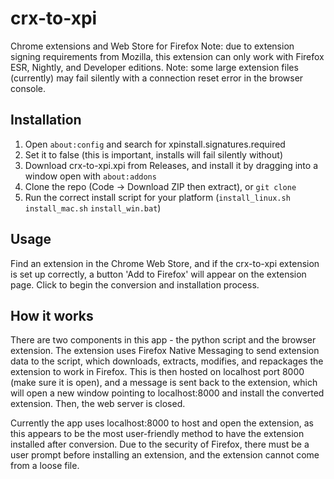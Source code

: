 # crx-to-xpi
Chrome extensions and Web Store for Firefox
Note: due to extension signing requirements from Mozilla, this extension can only work with Firefox ESR, Nightly, and Developer editions.
Note: some large extension files (currently) may fail silently with a connection reset error in the browser console.

## Installation
1. Open `about:config` and search for xpinstall.signatures.required
2. Set it to false (this is important, installs will fail silently without)
3. Download crx-to-xpi.xpi from Releases, and install it by dragging into a window open with `about:addons`
4. Clone the repo (Code -> Download ZIP then extract), or `git clone`
4. Run the correct install script for your platform (`install_linux.sh` `install_mac.sh` `install_win.bat`)

## Usage
Find an extension in the Chrome Web Store, and if the crx-to-xpi extension is set up correctly, a button 'Add to Firefox' will appear on the extension page. Click to begin the conversion and installation process.

## How it works
There are two components in this app - the python script and the browser extension. The extension uses Firefox Native Messaging to send extension data to the script, which downloads, extracts, modifies, and repackages the extension to work in Firefox. This is then hosted on localhost port 8000 (make sure it is open), and a message is sent back to the extension, which will open a new window pointing to localhost:8000 and install the converted extension. Then, the web server is closed.

Currently the app uses localhost:8000 to host and open the extension, as this appears to be the most user-friendly method to have the extension installed after conversion. Due to the security of Firefox, there must be a user prompt before installing an extension, and the extension cannot come from a loose file.